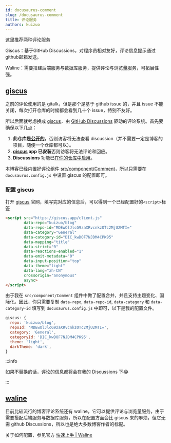 ```yaml
---
id: docusaurus-comment
slug: /docusaurus-comment
title: 评论服务
authors: kuizuo
---
```


这里推荐两种评论服务

Giscus：基于GitHub Discussions，对程序员相对友好，评论信息提示通过github邮箱发送。

Waline：需要搭建后端服务与数据库服务，提供评论与浏览量服务，可拓展性强。

## [giscus](https://giscus.app)

之前的评论使用的是 gitalk，但是那个是基于 github issue 的，并且 issue 不能关闭，每次打开仓库的时候都会看到几十个 issue，特别不友好。

所以后面就考虑换成 [giscus](https://giscus.app/zh-CN)，由 [GitHub Discussions](https://docs.github.com/en/discussions) 驱动的评论系统。首先要确保以下几点：

1. **此仓库是[公开的](https://docs.github.com/en/github/administering-a-repository/managing-repository-settings/setting-repository-visibility#making-a-repository-public)**，否则访客将无法查看 discussion（并不需要一定是博客的项目，随便一个仓库都可以）。
2. **[giscus](https://github.com/apps/giscus) app 已安装**否则访客将无法评论和回应。
3. **Discussions** 功能已[在你的仓库中启用](https://docs.github.com/en/github/administering-a-repository/managing-repository-settings/enabling-or-disabling-github-discussions-for-a-repository)。

本博客已经内置好评论组件 [src/component/Comment](https://github.com/DawnEver/blog/blob/main/src/components/Comment/index.tsx)，所以只需要在 `docusaurus.config.js` 中设置 giscus 的配置即可。

### 配置 giscus

打开 [giscus](https://giscus.app/) 官网，填写完对应的信息后，可以得到一个已经配置好的`<script>`标签

```html
<script src="https://giscus.app/client.js"
        data-repo="kuizuo/blog"
        data-repo-id="MDEwOlJlcG9zaXRvcnkzOTc2MjU2MTI="
        data-category="General"
        data-category-id="DIC_kwDOF7NJDM4CPK95"
        data-mapping="title"
        data-strict="0"
        data-reactions-enabled="1"
        data-emit-metadata="0"
        data-input-position="top"
        data-theme="light"
        data-lang="zh-CN"
        crossorigin="anonymous"
        async>
</script>
```

由于我在 `src/component/Comment` 组件中做了配置合并，并且支持主题变化、国际化。因此，你只需要复制 `data-repo`, `data-repo-id`, `data-category` 和  `data-category-id` 填写到 `docusaurus.config.js` 中即可，以下是我的配置文件。

```javascript title='docusaurus.config.js'
giscus: {
  repo: 'kuizuo/blog',
  repoId: 'MDEwOlJlcG9zaXRvcnkzOTc2MjU2MTI=',
  category: 'General',
  categoryId: 'DIC_kwDOF7NJDM4CPK95',
  theme: 'light',
  darkTheme: 'dark',
}
```

:::info

如果不替换的话，评论的信息都将会在我的 Discussions 下😂

:::

## [waline](https://github.com/walinejs/waline)

目前比较流行的博客评论系统还有 waline，它可以提供评论与浏览量服务，由于需要搭配后端服务与数据库服务，所以在配置方面会比 giscus 来的麻烦，但它无需 github Discussions，所以也是绝大多数博客作者的标配。

关于如何配置，参见官方 [快速上手 | Waline](https://waline.js.org/guide/get-started.html)